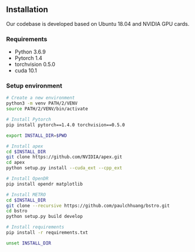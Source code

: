 ## Installation

Our codebase is developed based on Ubuntu 18.04 and NVIDIA GPU cards. 

### Requirements
- Python 3.6.9
- Pytorch 1.4
- torchvision 0.5.0
- cuda 10.1

### Setup environment

```bash
# Create a new environment
python3 -m venv PATH/2/VENV
source PATH/2/VENV/bin/activate

# Install Pytorch
pip install pytorch==1.4.0 torchvision==0.5.0 

export INSTALL_DIR=$PWD

# Install apex
cd $INSTALL_DIR
git clone https://github.com/NVIDIA/apex.git
cd apex
python setup.py install --cuda_ext --cpp_ext

# Install OpenDR
pip install opendr matplotlib

# Install METRO
cd $INSTALL_DIR
git clone --recursive https://github.com/paulchhuang/bstro.git
cd bstro
python setup.py build develop

# Install requirements
pip install -r requirements.txt

unset INSTALL_DIR
```



